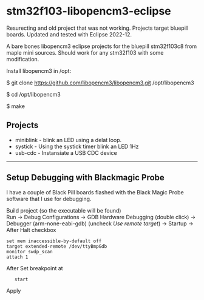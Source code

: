 # stm32f103-libopencm3-eclipse
Resurecting and old project that was not working. Projects target bluepill boards. Updated and tested with Eclipse 2022-12.

A bare bones libopencm3 eclipse projects for the bluepill stm32f103c8 from maple mini sources. Should work for any stm32f103 with some modification.

Install libopencm3 in /opt:

  $ git clone https://github.com/libopencm3/libopencm3.git /opt/libopencm3
  
  $ cd /opt/libopencm3
  
  $ make

## Projects
* miniblink - blink an LED using a delat loop.
* systick - Using the systick timer blink an LED 1Hz
* usb-cdc - Instansiate a USB CDC device

---
## Setup Debugging with Blackmagic Probe
I have a couple of Black Pill boards flashed with the Black Magic Probe software that I use for debugging.
  
Build project (so the executable will be found)  
Run -> Debug Configurations -> GDB Hardware Debugging (double click) -> Debugger (arm-none-eabi-gdb)  (uncheck _Use remote target_) -> Startup -> After Halt checkbox

```
set mem inaccessible-by-default off
target extended-remote /dev/ttyBmpGdb
monitor swdp_scan
attach 1
```

After Set breakpoint at

```
   start
```

Apply
